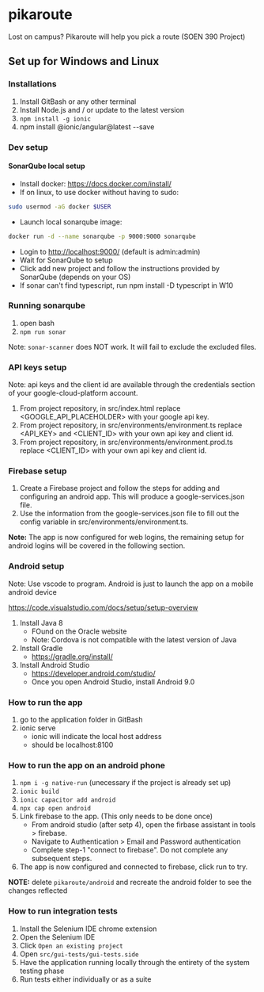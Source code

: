 # pikaroute

Lost on campus? Pikaroute will help you pick a route (SOEN 390 Project)

## Set up for Windows and Linux

### Installations

1. Install GitBash or any other terminal
2. Install Node.js and / or update to the latest version
3. `npm install -g ionic`
4. npm install @ionic/angular@latest --save

### Dev setup

#### SonarQube local setup

- Install docker: <https://docs.docker.com/install/>
- If on linux, to use docker without having to sudo:

```bash
sudo usermod -aG docker $USER
```

- Launch local sonarqube image:

```bash
docker run -d --name sonarqube -p 9000:9000 sonarqube
```

- Login to <http://localhost:9000/> (default is admin:admin)
- Wait for SonarQube to setup
- Click add new project and follow the instructions provided by SonarQube (depends on your OS)
- If sonar can't find typescript, run npm install -D typescript in W10

### Running sonarqube

1. open bash
2. `npm run sonar`

Note: `sonar-scanner` does NOT work. It will fail to exclude the excluded files.

### API keys setup

Note: api keys and the client id are available through the credentials section of your google-cloud-platform account.

1. From project repository, in src/index.html replace <GOOGLE_API_PLACEHOLDER> with your google api key.
2. From project repository, in src/environments/environment.ts replace <API_KEY> and <CLIENT_ID> with your own api key and client id.
3. From project repository, in src/environments/environment.prod.ts replace <CLIENT_ID> with your own api key and client id.

### Firebase setup

1. Create a Firebase project and follow the steps for adding and configuring an android app. This will produce a google-services.json file.
2. Use the information from the google-services.json file to fill out the config variable in src/environments/environment.ts.

**Note:** The app is now configured for web logins, the remaining setup for android logins will be covered in the following section.

### Android setup

Note: Use vscode to program. Android is just to launch the app on a mobile android device

<https://code.visualstudio.com/docs/setup/setup-overview>

1. Install Java 8
    - FOund on the Oracle website
    - Note: Cordova is not compatible with the latest version of Java
2. Install Gradle
    - <https://gradle.org/install/>
3. Install Android Studio
    - <https://developer.android.com/studio/>
    - Once you open Android Studio, install Android 9.0


### How to run the app

1. go to the application folder in GitBash
2. ionic serve
   - ionic will indicate the local host address
   - should be localhost:8100

### How to run the app on an android phone

1. `npm i -g native-run` (unecessary if the project is already set up)
2. `ionic build`
3. `ionic capacitor add android`
4. `npx cap open android`
5. Link firebase to the app. (This only needs to be done once)
    - From android studio (after setp 4), open the firbase assistant in tools > firebase.
    - Navigate to Authentication > Email and Password authentication
    - Complete step-1 "connect to firebase". Do not complete any subsequent steps.
6. The app is now configured and connected to firebase, click run to try. 

**NOTE:** delete `pikaroute/android` and recreate the android folder to see the changes reflected

### How to run integration tests

1. Install the Selenium IDE chrome extension 
2. Open the Selenium IDE
3. Click `Open an existing project`
4. Open `src/gui-tests/gui-tests.side`
5. Have the application running locally through the entirety of the system testing phase
6. Run tests either individually or as a suite